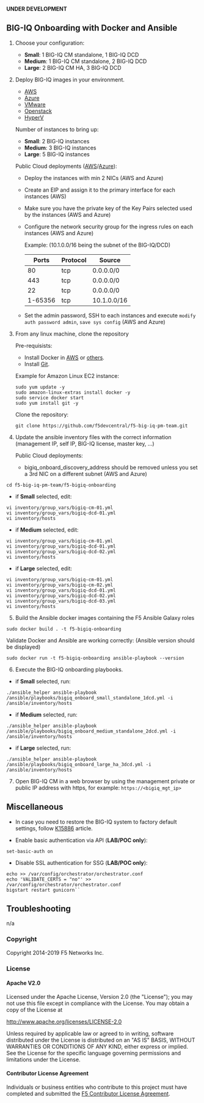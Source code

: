 **UNDER DEVELOPMENT**

BIG-IQ Onboarding with Docker and Ansible
-----------------------------------------

1. Choose your configuration:

    - **Small**: 1 BIG-IQ CM standalone, 1 BIG-IQ DCD
    - **Medium**: 1 BIG-IQ CM standalone, 2 BIG-IQ DCD
    - **Large**: 2 BIG-IQ CM HA, 3 BIG-IQ DCD

2. Deploy BIG-IQ images in your environment.

    - [AWS](https://aws.amazon.com/marketplace/pp/B00KIZG6KA?qid=1495059228012&sr=0-1&ref_=srh_res_product_title)
    - [Azure](https://azuremarketplace.microsoft.com/en-us/marketplace/apps/f5-networks.f5-big-iq?tab=Overview)
    - [VMware](https://downloads.f5.com/esd/eula.sv?sw=BIG-IQ&pro=big-iq_CM&ver=6.1.0&container=v6.1.0&_ga=2.95373976.584487124.1557161462-1415455721.1549652512)
    - [Openstack](https://downloads.f5.com/esd/eula.sv?sw=BIG-IQ&pro=big-iq_CM&ver=6.1.0&container=v6.1.0&_ga=2.200814506.584487124.1557161462-1415455721.1549652512)
    - [HyperV](https://downloads.f5.com/esd/eula.sv?sw=BIG-IQ&pro=big-iq_CM&ver=6.1.0&container=v6.1.0&_ga=2.133130250.584487124.1557161462-1415455721.1549652512)

    Number of instances to bring up:

    - **Small**: 2 BIG-IQ instances
    - **Medium**: 3 BIG-IQ instances
    - **Large**: 5 BIG-IQ instances

    Public Cloud deployments ([AWS](https://techdocs.f5.com/kb/en-us/products/big-iq-centralized-mgmt/manuals/product/big-iq-centralized-management-and-amazon-web-services-setup-6-0-0.html)/[Azure](https://techdocs.f5.com/kb/en-us/products/big-iq-centralized-mgmt/manuals/product/big-iq-centralized-management-and-msft-azure-setup-6-0-0.html)):

    - Deploy the instances with min 2 NICs (AWS and Azure)
    - Create an EIP and assign it to the primary interface for each instances (AWS)
    - Make sure you have the private key of the Key Pairs selected used by the instances (AWS and Azure)
    - Configure the network security group for the ingress rules on each instances (AWS and Azure)

      Example: (10.1.0.0/16 being the subnet of the BIG-IQ/DCD)

      Ports | Protocol | Source 
      ----- | -------- | ------
      | 80  | tcp      | 0.0.0.0/0 |
      | 443 | tcp      | 0.0.0.0/0 |
      |  22 | tcp      | 0.0.0.0/0 |
      | 1-65356 | tcp  | 10.1.0.0/16 |

    - Set the admin password, SSH to each instances and execute ``modify auth password admin``, ``save sys config`` (AWS and Azure)
  
3. From any linux machine, clone the repository

    Pre-requisists:

    - Install Docker in [AWS](https://docs.aws.amazon.com/AmazonECS/latest/developerguide/docker-basics.html) or [others](https://docs.docker.com/install/linux/docker-ce/ubuntu/).
    - Install [Git](https://git-scm.com/download/linux).

    Example for Amazon Linux EC2 instance:
    ```
    sudo yum update -y
    sudo amazon-linux-extras install docker -y
    sudo service docker start
    sudo yum install git -y
    ```

    Clone the repository:

    ```
    git clone https://github.com/f5devcentral/f5-big-iq-pm-team.git
    ```

4. Update the ansible inventory files with the correct information (management IP, self IP, BIG-IQ license, master key, ...)

    Public Cloud deployments:
    
    - bigiq_onboard_discovery_address should be removed unless you set a 3rd NIC on a different subnet (AWS and Azure)

  ```
  cd f5-big-iq-pm-team/f5-bigiq-onboarding
  ```

  - if **Small** selected, edit:

  ```
  vi inventory/group_vars/bigiq-cm-01.yml
  vi inventory/group_vars/bigiq-dcd-01.yml
  vi inventory/hosts
  ```

  - if **Medium** selected, edit:

  ```
  vi inventory/group_vars/bigiq-cm-01.yml
  vi inventory/group_vars/bigiq-dcd-01.yml
  vi inventory/group_vars/bigiq-dcd-02.yml
  vi inventory/hosts
  ```

  - if **Large** selected, edit:

  ```
  vi inventory/group_vars/bigiq-cm-01.yml
  vi inventory/group_vars/bigiq-cm-02.yml
  vi inventory/group_vars/bigiq-dcd-01.yml
  vi inventory/group_vars/bigiq-dcd-02.yml
  vi inventory/group_vars/bigiq-dcd-03.yml
  vi inventory/hosts
  ```

5. Build the Ansible docker images containing the F5 Ansible Galaxy roles

  ```
  sudo docker build . -t f5-bigiq-onboarding
  ```

  Validate Docker and Ansible are working correctly: (Ansible version should be displayed)

  ```
  sudo docker run -t f5-bigiq-onboarding ansible-playbook --version
  ```

6. Execute the BIG-IQ onboarding playbooks.

  - if **Small** selected, run:

  ```
  ./ansible_helper ansible-playbook /ansible/playbooks/bigiq_onboard_small_standalone_1dcd.yml -i /ansible/inventory/hosts
  ```

  - if **Medium** selected, run:

  ```
  ./ansible_helper ansible-playbook /ansible/playbooks/bigiq_onboard_medium_standalone_2dcd.yml -i /ansible/inventory/hosts
  ```

  - if **Large** selected, run:

  ```
  ./ansible_helper ansible-playbook /ansible/playbooks/bigiq_onboard_large_ha_3dcd.yml -i /ansible/inventory/hosts
  ```

7. Open BIG-IQ CM in a web browser by using the management private or public IP address with https, for example: ``https://<bigiq_mgt_ip>``

Miscellaneous
-------------

- In case you need to restore the BIG-IQ system to factory default settings, follow [K15886](https://support.f5.com/csp/article/K15886) article.

- Enable basic authentication via API (**LAB/POC only**):

 ```
 set-basic-auth on
 ```

- Disable SSL authentication for SSG (**LAB/POC only**):

```
echo >> /var/config/orchestrator/orchestrator.conf
echo 'VALIDATE_CERTS = "no"' >> /var/config/orchestrator/orchestrator.conf
bigstart restart gunicorn``
```

Troubleshooting
---------------

n/a

### Copyright

Copyright 2014-2019 F5 Networks Inc.

### License

#### Apache V2.0

Licensed under the Apache License, Version 2.0 (the "License"); you may not use
this file except in compliance with the License. You may obtain a copy of the
License at

http://www.apache.org/licenses/LICENSE-2.0

Unless required by applicable law or agreed to in writing, software
distributed under the License is distributed on an "AS IS" BASIS,
WITHOUT WARRANTIES OR CONDITIONS OF ANY KIND, either express or implied.
See the License for the specific language governing permissions and limitations
under the License.

#### Contributor License Agreement

Individuals or business entities who contribute to this project must have
completed and submitted the [F5 Contributor License Agreement](http://f5-openstack-docs.readthedocs.io/en/latest/cla_landing.html).